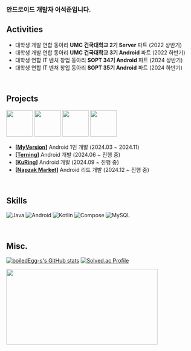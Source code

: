 ### 안드로이드 개발자 이석준입니다.

<p>

## Activities
- 대학생 개발 연합 동아리 **UMC 건국대학교 2기 Server** 파트 (2022 상반기)   
- 대학생 개발 연합 동아리 **UMC 건국대학교 3기 Android** 파트 (2022 하반기)
- 대학생 연합 IT 벤처 창업 동아리 **SOPT 34기 Android** 파트 (2024 상반기) </span>
- 대학생 연합 IT 벤처 창업 동아리 **SOPT 35기 Android** 파트 (2024 하반기) </span>

<br>

## Projects

<a href="https://github.com/My-Version/Android"><img src="https://github.com/user-attachments/assets/d12c8426-be12-4fbe-82a0-720805081d87" width="70"/></a> 
<a href="https://github.com/teamterning/Terning-Android"><img src="https://github.com/user-attachments/assets/90e4b01e-85db-4c51-972d-c3a11ecf41c9" width="70"/></a> 
<a href="https://github.com/ku-ring/KU-Ring-Android"><img src="https://github.com/user-attachments/assets/e186769d-5ea1-4a54-a431-cf0d2bd4423b" width="70"/></a> 
<a href="https://github.com/napzakmarket/Napzak-Android"><img src="https://github.com/user-attachments/assets/e0404779-1061-4585-b027-0555f6f669ec" width="70"/></a> 

- **[<a href="https://github.com/My-Version/Android">MyVersion</a>]** Android 1인 개발 (2024.03 ~ 2024.11)    
- **[<a href="https://github.com/teamterning/Terning-Android">Terning</a>]** Android 개발 (2024.06 ~ 진행 중)    
- **[<a href="https://github.com/ku-ring/KU-Ring-Android">KuRing</a>]** Android 개발 (2024.09 ~ 진행 중)     
- **[<a href="https://github.com/napzakmarket/Napzak-Android">Napzak Market</a>]** Android 리드 개발 (2024.12 ~ 진행 중)      


<br>

## Skills
![Java](https://img.shields.io/badge/Java-007396.svg?&style=for-the-badge&logo=Java&logoColor=white)
![Android](https://img.shields.io/badge/Android-3DDC84.svg?&style=for-the-badge&logo=Android&logoColor=white)
![Kotlin](https://img.shields.io/badge/Kotlin-7F52FF.svg?&style=for-the-badge&logo=Kotlin&logoColor=white)
![Compose](https://img.shields.io/badge/Jetpack%20Compose-4285F4.svg?&style=for-the-badge&logo=Jetpack%20Compose&logoColor=white)
![MySQL](https://img.shields.io/badge/MySQL-4479A1.svg?&style=for-the-badge&logo=MySQL&logoColor=white)

<br>

## Misc.
[![boiledEgg-s's GitHub stats](https://github-readme-stats.vercel.app/api?username=boiledeggg)](https://github.com/boiledEgg-s/github-readme-stats) 
[![Solved.ac Profile](http://mazassumnida.wtf/api/v2/generate_badge?boj=seokjun2000)](https://solved.ac/seokjun2000/)


<a href="https://www.gitanimals.org/en_US?utm_medium=image&utm_source=boiledeggg&utm_content=farm">
<img
  src="https://render.gitanimals.org/farms/boiledeggg"
  width="400"
  height="200"
/>
</a>
